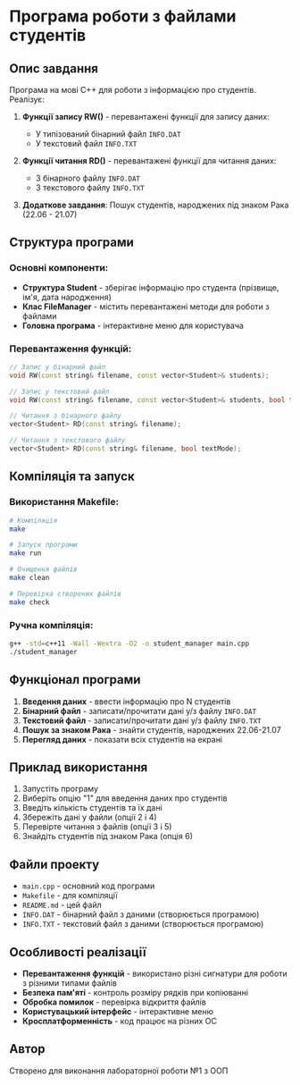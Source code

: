 # Програма роботи з файлами студентів

## Опис завдання
Програма на мові C++ для роботи з інформацією про студентів. Реалізує:

1. **Функції запису RW()** - перевантажені функції для запису даних:
   - У типізований бінарний файл `INFO.DAT` 
   - У текстовий файл `INFO.TXT`

2. **Функції читання RD()** - перевантажені функції для читання даних:
   - З бінарного файлу `INFO.DAT`
   - З текстового файлу `INFO.TXT`

3. **Додаткове завдання**: Пошук студентів, народжених під знаком Рака (22.06 - 21.07)

## Структура програми

### Основні компоненти:
- **Структура Student** - зберігає інформацію про студента (прізвище, ім'я, дата народження)
- **Клас FileManager** - містить перевантажені методи для роботи з файлами
- **Головна програма** - інтерактивне меню для користувача

### Перевантаження функцій:
```cpp
// Запис у бінарний файл
void RW(const string& filename, const vector<Student>& students);

// Запис у текстовий файл  
void RW(const string& filename, const vector<Student>& students, bool textMode);

// Читання з бінарного файлу
vector<Student> RD(const string& filename);

// Читання з текстового файлу
vector<Student> RD(const string& filename, bool textMode);
```

## Компіляція та запуск

### Використання Makefile:
```bash
# Компіляція
make

# Запуск програми
make run

# Очищення файлів
make clean

# Перевірка створених файлів
make check
```

### Ручна компіляція:
```bash
g++ -std=c++11 -Wall -Wextra -O2 -o student_manager main.cpp
./student_manager
```

## Функціонал програми

1. **Введення даних** - ввести інформацію про N студентів
2. **Бінарний файл** - записати/прочитати дані у/з файлу `INFO.DAT`
3. **Текстовий файл** - записати/прочитати дані у/з файлу `INFO.TXT`
4. **Пошук за знаком Рака** - знайти студентів, народжених 22.06-21.07
5. **Перегляд даних** - показати всіх студентів на екрані

## Приклад використання

1. Запустіть програму
2. Виберіть опцію "1" для введення даних про студентів
3. Введіть кількість студентів та їх дані
4. Збережіть дані у файли (опції 2 і 4)
5. Перевірте читання з файлів (опції 3 і 5)
6. Знайдіть студентів під знаком Рака (опція 6)

## Файли проекту

- `main.cpp` - основний код програми
- `Makefile` - для компіляції
- `README.md` - цей файл
- `INFO.DAT` - бінарний файл з даними (створюється програмою)
- `INFO.TXT` - текстовий файл з даними (створюється програмою)

## Особливості реалізації

- **Перевантаження функцій** - використано різні сигнатури для роботи з різними типами файлів
- **Безпека пам'яті** - контроль розміру рядків при копіюванні
- **Обробка помилок** - перевірка відкриття файлів
- **Користувацький інтерфейс** - інтерактивне меню
- **Кросплатформенність** - код працює на різних ОС

## Автор
Створено для виконання лабораторної роботи №1 з ООП